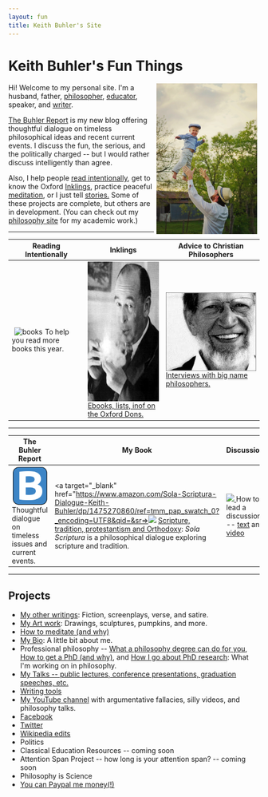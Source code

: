 ```yaml
---
layout: fun
title: Keith Buhler's Site
---
```


# Keith Buhler's Fun Things

<img src="/img/midair.jpg" alt="Mid-air" hspace="5" align="right" width="40%">


Hi! Welcome to my personal site. I'm a husband, father, [philosopher](/), [educator](/teaching), speaker, and [writer](http://www.amazon.com/Sola-Scriptura-Dialogue-Keith-Buhler-ebook/dp/B009N27L12/ref=sr_1_9?ie=UTF8&qid=1401301911&sr=8-9&keywords=sola+scriptura).  

[The Buhler Report](/blog) is my new blog offering thoughtful dialogue on timeless philosophical ideas and recent current events.  I discuss the fun, the serious, and the politically charged -- but I would rather discuss intelligently than agree. 

Also, I help people [read intentionally](http://www.readingintentionally.com), get to know the Oxford [Inklings](http://www.inklings.info/), practice peaceful [meditation](/meditation), or I just tell [stories.](/writings) Some of these projects are complete, but others are in development. (You can check out my [philosophy site](/) for my academic work.)

----

|Reading Intentionally |     Inklings     |  Advice to Christian Philosophers |
|----------------------|-------------------------|---------------------|
|  <a target="_blank" href="http://www.readingintentionally.com"> <img src="/img/books.ico" alt="books" hspace="5" align="left"> </a>  To help you read more books this year. |  <a target="_blank" href="http://www.inklings.info"> <img src="/img/lewis.jpg" align="left" width="200px" height="280px"> </a> [Ebooks, lists, inof on the Oxford Dons.](http://www.inklings.info) | <a target="_blank" href="http://www.advicetochristianphilosophers.com"> <img src="/img/plantinga.jpg" align="left"> </a>  [Interviews with big name philosophers.](http://www.advicetochristianphilosophers.com) |


----

| The Buhler Report  |        My Book       |      Discussion        |
|--------------------|----------------------|------------------------|
| <a target="_blank" href="http://www.keithbuhler.com/blog"> <img src="/favicon.ico" align="left"> </a> Thoughtful dialogue on timeless issues and current events. | <a target="_blank" href="https://www.amazon.com/Sola-Scriptura-Dialogue-Keith-Buhler/dp/1475270860/ref=tmm_pap_swatch_0?_encoding=UTF8&qid=&sr=><img src="/sola.jpg" ></a> [Scripture, tradition, protestantism and Orthodoxy](http://www.amazon.com/Sola-Scriptura-Dialogue-Keith-Buhler-ebook/dp/B009N27L12/ref=sr_1_9?ie=UTF8&qid=1401301911&sr=8-9&keywords=sola+scriptura): *Sola Scriptura* is a philosophical dialogue exploring scripture and tradition. | <a target="_blank" href="http://www.wikihow.com/Lead-a-Discussion"> <img src="/discussion.jpg"> </a> How to lead a discussion -- [text](http://www.wikihow.com/Lead-a-Discussion) and [video](https://www.youtube.com/watch?v=yU9_t1sS6ws)




-------

## Projects

* [My other writings](/writings): Fiction, screenplays, verse, and satire. 
* [My Art work](/art): Drawings, sculptures, pumpkins, and more.
* [How to meditate (and why)](/meditation)
* [My Bio](/bio): A little bit about me.
* Professional philosophy -- [What a philosophy degree can do for you](/philosophy-major), [How to get a PhD (and why)](/phd-how-to), and [How I go about PhD research](/phd): What I'm working on in philosophy. 
* [My Talks -- public lectures, conference presentations, graduation speeches, etc. ](/speaking)
* [Writing tools](/writing-tools)
* [My YouTube channel](https://www.youtube.com/channel/UCDxfeT2v6-kFM12T7zD-K9Q) with argumentative fallacies, silly videos, and philosophy talks.
* [Facebook](http://www.facebook.com/kedbuhler/)
* [Twitter](https://twitter.com/Keith_Buhler) 
* [Wikipedia edits](http://en.wikipedia.org/wiki/User:CircularReason)
* Politics
* Classical Education Resources -- coming soon
* Attention Span Project -- how long is your attention span? -- coming soon
* Philosophy is Science 
* [You can Paypal me money(!)](https://www.paypal.me/keithbuhler)






